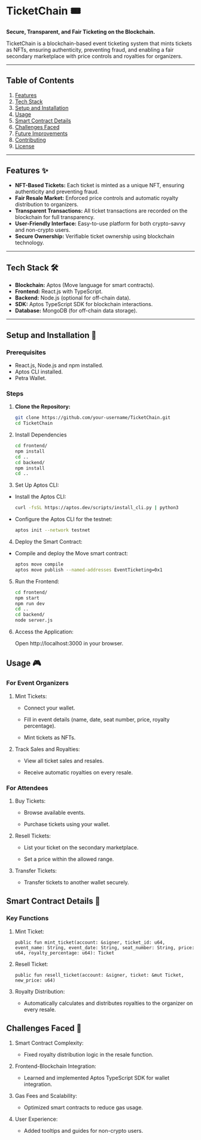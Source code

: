 # TicketChain 🎟️

**Secure, Transparent, and Fair Ticketing on the Blockchain.**

TicketChain is a blockchain-based event ticketing system that mints tickets as NFTs, ensuring authenticity, preventing fraud, and enabling a fair secondary marketplace with price controls and royalties for organizers.

---

## Table of Contents
1. [Features](#features)
2. [Tech Stack](#tech-stack)
3. [Setup and Installation](#setup-and-installation)
4. [Usage](#usage)
5. [Smart Contract Details](#smart-contract-details)
6. [Challenges Faced](#challenges-faced)
7. [Future Improvements](#future-improvements)
8. [Contributing](#contributing)
9. [License](#license)

---

## Features ✨
- **NFT-Based Tickets:** Each ticket is minted as a unique NFT, ensuring authenticity and preventing fraud.
- **Fair Resale Market:** Enforced price controls and automatic royalty distribution to organizers.
- **Transparent Transactions:** All ticket transactions are recorded on the blockchain for full transparency.
- **User-Friendly Interface:** Easy-to-use platform for both crypto-savvy and non-crypto users.
- **Secure Ownership:** Verifiable ticket ownership using blockchain technology.

---

## Tech Stack 🛠️
- **Blockchain:** Aptos (Move language for smart contracts).
- **Frontend:** React.js with TypeScript.
- **Backend:** Node.js (optional for off-chain data).
- **SDK:** Aptos TypeScript SDK for blockchain interactions.
- **Database:** MongoDB (for off-chain data storage).

---

## Setup and Installation 🚀

### Prerequisites
- React.js, Node.js and npm installed.
- Aptos CLI installed.
- Petra Wallet.

### Steps
1. **Clone the Repository:**
   ```bash
   git clone https://github.com/your-username/TicketChain.git
   cd TicketChain
   ```
2. Install Dependencies
    ```bash
    cd frontend/
    npm install
    cd ..
    cd backend/
    npm install
    cd ..
    ```
3. Set Up Aptos CLI:
    
  - Install the Aptos CLI:

    ```bash
    curl -fsSL https://aptos.dev/scripts/install_cli.py | python3
    ```
  - Configure the Aptos CLI for the testnet:
    
    ```bash
    aptos init --network testnet
    ```

4. Deploy the Smart Contract:

  - Compile and deploy the Move smart contract:
    
    ```bash
    aptos move compile
    aptos move publish --named-addresses EventTicketing=0x1
    ```

5. Run the Frontend:

    ```bash
    cd frontend/
    npm start
    npm run dev
    cd ..
    cd backend/
    node server.js
    ```
6. Access the Application:

    Open http://localhost:3000 in your browser.

## Usage 🎮
### For Event Organizers
1. Mint Tickets:

    - Connect your wallet.

    - Fill in event details (name, date, seat number, price, royalty percentage).

    - Mint tickets as NFTs.

2. Track Sales and Royalties:

    - View all ticket sales and resales.

    - Receive automatic royalties on every resale.

### For Attendees
1. Buy Tickets:

    - Browse available events.

    - Purchase tickets using your wallet.

2. Resell Tickets:

    - List your ticket on the secondary marketplace.

    - Set a price within the allowed range.

3. Transfer Tickets:

    - Transfer tickets to another wallet securely.

## Smart Contract Details 📜
### Key Functions
1. Mint Ticket:
  
    ```move
    public fun mint_ticket(account: &signer, ticket_id: u64, event_name: String, event_date: String, seat_number: String, price: u64, royalty_percentage: u64): Ticket
    ```
2. Resell Ticket:
  
    ```move
    public fun resell_ticket(account: &signer, ticket: &mut Ticket, new_price: u64)
    ```
3. Royalty Distribution:

    - Automatically calculates and distributes royalties to the organizer on every resale.

## Challenges Faced 🛑

1. Smart Contract Complexity:
    - Fixed royalty distribution logic in the resale function.

2. Frontend-Blockchain Integration:

    - Learned and implemented Aptos TypeScript SDK for wallet integration.

3. Gas Fees and Scalability:

    - Optimized smart contracts to reduce gas usage.

4. User Experience:

    - Added tooltips and guides for non-crypto users.
